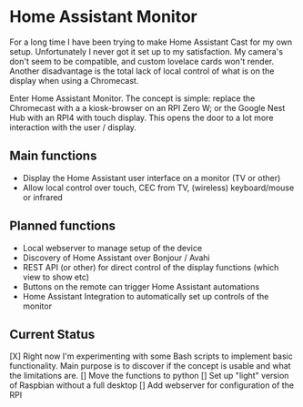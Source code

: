 # Home Assistant Monitor
For a long time I have been trying to make Home Assistant Cast for my own setup. Unfortunately I never got it set up to my satisfaction. My camera's don't seem to be compatible, and custom lovelace cards won't render. Another disadvantage is the total lack of local control of what is on the display when using a Chromecast.

Enter Home Assistant Monitor. The concept is simple: replace the Chromecast with a a kiosk-browser on an RPI Zero W; or the Google Nest Hub with an RPI4 with touch display. This opens the door to a lot more interaction with the user / display.

## Main functions
* Display the Home Assistant user interface on a monitor (TV or other)
* Allow local control over touch, CEC from TV, (wireless) keyboard/mouse or infrared
## Planned functions
* Local webserver to manage setup of the device
* Discovery of Home Assistant over Bonjour / Avahi
* REST API (or other) for direct control of the display functions (which view to show etc)
* Buttons on the remote can trigger Home Assistant automations
* Home Assistant Integration to automatically set up controls of the monitor

## Current Status
[X] Right now I'm experimenting with some Bash scripts to implement basic functionality. Main purpose is to discover if the concept is usable and what the limitations are.
[] Move the functions to python
[] Set up "light" version of Raspbian without a full desktop
[] Add webserver for configuration of the RPI

